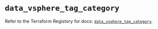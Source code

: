 # `data_vsphere_tag_category`

Refer to the Terraform Registory for docs: [`data_vsphere_tag_category`](https://www.terraform.io/docs/providers/vsphere/d/tag_category).
